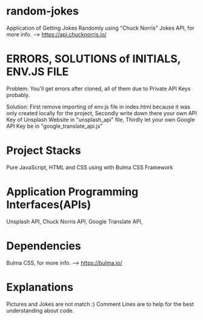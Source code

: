 # random-jokes

Application of Getting Jokes Randomly using "Chuck Norris" Jokes API, for more info. --> https://api.chucknorris.io/

# ERRORS, SOLUTIONS of INITIALS, ENV.JS FILE

Problem: You'll get errors after cloned, all of them due to Private API Keys probably.

Solution: First remove importing of env.js file in index.html because it was only created locally for the project,
Secondly write down there your own API Key of Unsplash Website in "unsplash_api" file,
Thirdly let your own Google API Key be in "google_translate_api.js"

# Project Stacks

Pure JavaScript, HTML and CSS using with Bulma CSS Framework

# Application Programming Interfaces(APIs)

Unsplash API,
Chuck Norris API,
Google Translate API,

# Dependencies

Bulma CSS, for more info. --> https://bulma.io/

# Explanations

Pictures and Jokes are not match :)
Comment Lines are to help for the best understanding about code.

